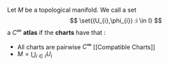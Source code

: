 Let $M$ be a topological manifold.
We call a set 
$$
\set{(U_{i},\phi_{i}) :i \in I}
$$
a $C^{\infty}$ **atlas** if the **charts** have that :

 - All charts are pairwise $C^{\infty}$ [[Compatible Charts]]
 - $M = \bigcup_{i \in I} U_{i}$
